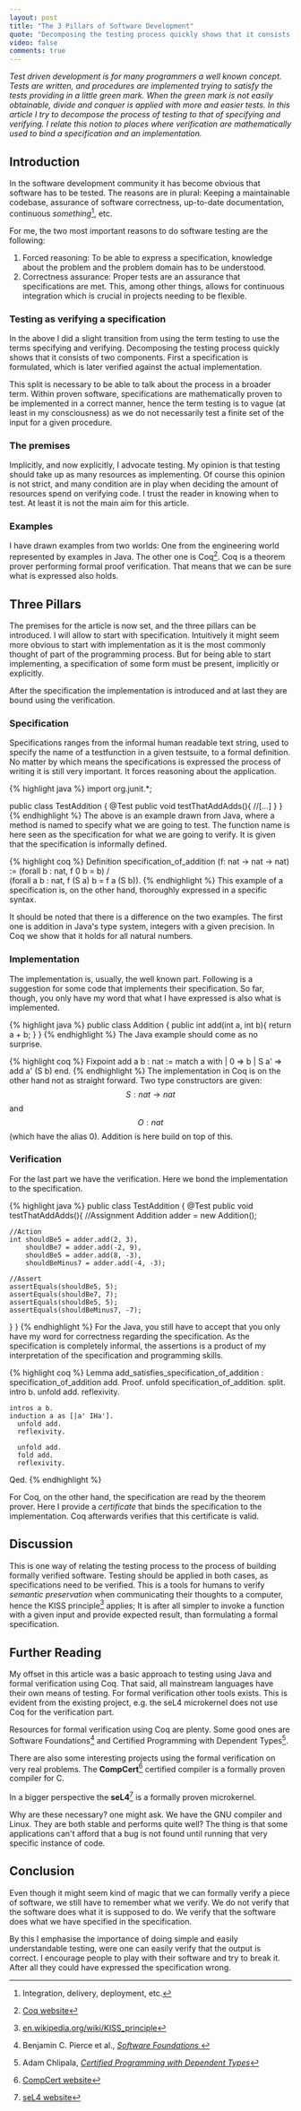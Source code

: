 ```yaml
---
layout: post
title: "The 3 Pillars of Software Development"
quote: "Decomposing the testing process quickly shows that it consists of two components. First a specification is formulated, which is later verified."
video: false
comments: true
---
```

_Test driven development is for many programmers a well known concept.
Tests are written, and procedures are implemented trying to satisfy the tests
providing in a little green mark. When the green mark is not easily obtainable,
divide and conquer is applied with more and easier tests.
In this article I try to decompose the process of testing to that of specifying
and verifying. I relate this notion to places where verification are
mathematically used to bind a specification and an implementation._

## Introduction
In the software development community it has become obvious that software has to
be tested. The reasons are in plural: Keeping a maintainable codebase, assurance
of software correctness, up-to-date documentation, continuous
_something_[^cStar], etc.

For me, the two most important reasons to do software testing are the following:

1. Forced reasoning: To be able to express a specification, knowledge about the
   problem and the problem domain has to be understood.
2. Correctness assurance: Proper tests are an assurance that specifications are
   met. This, among other things, allows for continuous integration which is 
   crucial in projects needing to be flexible.

### Testing as verifying a specification
In the above I did a slight transition from using the term testing to use the
terms specifying and verifying. Decomposing the testing process quickly
shows that it consists of two components. First a specification is formulated,
which is later verified against the actual implementation.

This split is necessary to be able to talk about the process in a broader term.
Within proven software, specifications are mathematically proven to be
implemented in a correct manner, hence the term testing is to vague (at least in
my consciousness) as we do not necessarily test a finite set of the input for a
given procedure.

### The premises
Implicitly, and now explicitly, I advocate testing. My opinion is that testing
should take up as many resources as implementing. Of course this opinion is not
strict, and many condition are in play when deciding the amount of resources
spend on verifying code. I trust the reader in knowing when to test. At least
it is not the main aim for this article.

### Examples
I have drawn examples from two worlds: One from the engineering world
represented by examples in Java. The other one is Coq[^coq]. Coq is a theorem
prover performing formal proof verification. That means that we can be sure what
is expressed also holds.

## Three Pillars
The premises for the article is now set, and the three pillars can be
introduced. I will allow to start with specification. Intuitively it might seem
more obvious to start with implementation as it is the most commonly thought of
part of the programming process. But for being able to start implementing, a
specification of some form must be present, implicitly or explicitly.

After the specification the implementation is introduced and at last they are
bound using the verification.


### Specification
Specifications ranges from the informal human readable text string, used to
specify the name of a testfunction in a given testsuite, to a formal definition.
No matter by which means the specifications is expressed the process of
writing it is still very important. It forces reasoning about the application.

{% highlight java %}
import org.junit.*;
 
public class TestAddition {
  @Test
  public void testThatAddAdds(){
    //[...]
  }
}
{% endhighlight %}
The above is an example drawn from Java, where a method is named to specify what
we are going to test. The function name is here seen as the specification for
what we are going to verify. It is given that the specification is informally
defined.

{% highlight coq %}
Definition specification_of_addition (f: nat -> nat -> nat) :=
  (forall b : nat,
     f 0 b = b)
  /\
  (forall a b : nat,
     f (S a) b = f a (S b)).
{% endhighlight %}
This example of a specification is, on the other hand, thoroughly expressed in
a specific syntax.

It should be noted that there is a difference on the two examples. The first one
is addition in Java's type system, integers with a given precision. In Coq we
show that it holds for all natural numbers.

### Implementation
The implementation is, usually, the well known part. Following is a suggestion
for some code that implements their specification. So far, though, you only have
my word that what I have expressed is also what is implemented.

{% highlight java %}
public class Addition {
  public int add(int a, int b){
    return a + b;
  }
}
{% endhighlight %}
The Java example should come as no surprise.

{% highlight coq %}
Fixpoint add a b : nat :=
  match a with
    | 0    => b
    | S a' => add a' (S b)
  end.
{% endhighlight %}
The implementation in Coq is on the other hand not as straight forward. Two type
constructors are given: $$S : nat \rightarrow nat$$ and $$O : nat$$ (which have the
alias 0). Addition is here build on top of this.


### Verification
For the last part we have the verification. Here we bond the implementation to
the specification.

{% highlight java %}
public class TestAddition {
  @Test
  public void testThatAddAdds(){
    //Assignment
    Addition adder = new Addition();
		
    //Action
    int shouldBe5 = adder.add(2, 3),
        shouldBe7 = adder.add(-2, 9),
        shouldBe5 = adder.add(8, -3),
        shouldBeMinus7 = adder.add(-4, -3);
		
    //Assert
    assertEquals(shouldBe5, 5);
    assertEquals(shouldBe7, 7);
    assertEquals(shouldBe5, 5);
    assertEquals(shouldBeMinus7, -7);
  }
}
{% endhighlight %}
For the Java, you still have to accept that you only have my word for
correctness regarding the specification. As the specification is completely
informal, the assertions is a product of my interpretation of the specification
and programming skills.

{% highlight coq %}
Lemma add_satisfies_specification_of_addition :
  specification_of_addition add.
Proof.
  unfold specification_of_addition.
  split.
    intro b.
    unfold add.
    reflexivity.
    
    intros a b.
    induction a as [|a' IHa'].
      unfold add.
      reflexivity.
      
      unfold add.
      fold add.
      reflexivity.
Qed.
{% endhighlight %}

For Coq, on the other hand, the specification are read by the theorem prover.
Here I provide a _certificate_ that binds the specification to the
implementation. Coq afterwards verifies that this certificate is valid.

## Discussion
This is one way of relating the testing process to the process of building
formally verified software. Testing should be applied in both cases, as
specifications need to be verified. This is a tools for humans to verify
_semantic preservation_ when communicating their thoughts to a computer, hence
the KISS principle[^kiss] applies; It is after all simpler to invoke a function
with a given input and provide expected result, than formulating a formal
specification.

## Further Reading
My offset in this article was a basic approach to testing using Java and formal
verification using Coq. That said, all mainstream languages have their own means
of testing. For formal verification other tools exists. This is evident from the
existing project, e.g. the seL4 microkernel does not use Coq for the verification
part.

Resources for formal verification using Coq are plenty. Some good ones are
Software Foundations[^softFound] and Certified Programming with Dependent
Types[^cpdt].

There are also some interesting projects using the formal verification on very
real problems. The __CompCert__[^CompCert] certified compiler is a formally
proven compiler for C.

In a bigger perspective the __seL4__[^sel4] is a formally proven microkernel.

Why are these necessary? one might ask. We have the GNU compiler and Linux. They
are both stable and performs quite well? The thing is that some applications
can't afford that a bug is not found until running that very specific instance
of code.

## Conclusion
Even though it might seem kind of magic that we can formally verify a piece of
software, we still have to remember what we verify. We do not verify that the
software does what it is supposed to do. We verify that the software does
what we have specified in the specification.

By this I emphasise the importance of doing simple and easily understandable
testing, were one can easily verify that the output is correct. I encourage
people to play with their software and try to break it. After all they could
have expressed the specification wrong.

[^coq]: [Coq website](http://coq.inria.fr/)
[^softFound]: Benjamin C. Pierce et al., _[Software Foundations ](http://www.cis.upenn.edu/~bcpierce/sf/current/index.html)_
[^cpdt]: Adam Chlipala, _[Certified Programming with Dependent Types](http://adam.chlipala.net/cpdt/)_
[^CompCert]: [CompCert website](http://compcert.inria.fr/)
[^sel4]: [seL4 website](http://sel4.systems/)
[^kiss]: [en.wikipedia.org/wiki/KISS_principle](http://en.wikipedia.org/wiki/KISS_principle)
[^cStar]: Integration, delivery, deployment, etc.

